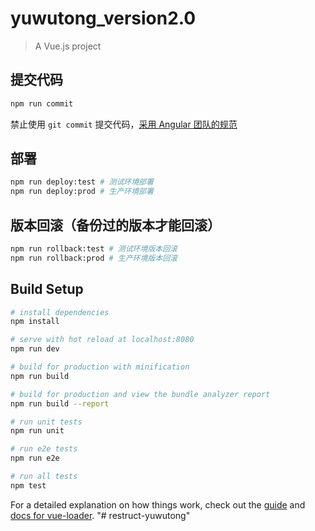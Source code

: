 # yuwutong_version2.0

> A Vue.js project

## 提交代码
```sh
npm run commit
```
禁止使用 `git commit` 提交代码，[采用 Angular 团队的规范](https://github.com/angular/angular.js/blob/master/DEVELOPERS.md#-git-commit-guidelines)

## 部署
```sh
npm run deploy:test # 测试环境部署
npm run deploy:prod # 生产环境部署
```

## 版本回滚（备份过的版本才能回滚）
```sh
npm run rollback:test # 测试环境版本回滚
npm run rollback:prod # 生产环境版本回滚
```

## Build Setup

``` bash
# install dependencies
npm install

# serve with hot reload at localhost:8080
npm run dev

# build for production with minification
npm run build

# build for production and view the bundle analyzer report
npm run build --report

# run unit tests
npm run unit

# run e2e tests
npm run e2e

# run all tests
npm test
```

For a detailed explanation on how things work, check out the [guide](http://vuejs-templates.github.io/webpack/) and [docs for vue-loader](http://vuejs.github.io/vue-loader).
"# restruct-yuwutong" 
